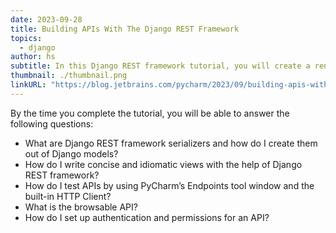 ```yaml
---
date: 2023-09-28
title: Building APIs With The Django REST Framework
topics:
  - django
author: hs
subtitle: In this Django REST framework tutorial, you will create a rental platform API. The tutorial demonstrates how to use Python and Django REST framework in PyCharm to develop APIs.
thumbnail: ./thumbnail.png
linkURL: "https://blog.jetbrains.com/pycharm/2023/09/building-apis-with-django-rest-framework/"
---
```


By the time you complete the tutorial, you will be able to answer the following questions:

- What are Django REST framework serializers and how do I create them out of Django models?
- How do I write concise and idiomatic views with the help of Django REST framework?
- How do I test APIs by using PyCharm’s Endpoints tool window and the built-in HTTP Client?
- What is the browsable API?
- How do I set up authentication and permissions for an API?
